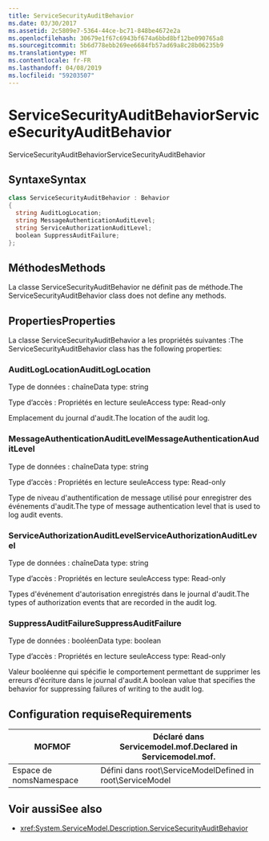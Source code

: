 ```yaml
---
title: ServiceSecurityAuditBehavior
ms.date: 03/30/2017
ms.assetid: 2c5809e7-5364-44ce-bc71-848be4672e2a
ms.openlocfilehash: 30679e1f67c6943bf674a6bbd8bf12be090765a8
ms.sourcegitcommit: 5b6d778ebb269ee6684fb57ad69a8c28b06235b9
ms.translationtype: MT
ms.contentlocale: fr-FR
ms.lasthandoff: 04/08/2019
ms.locfileid: "59203507"
---
```

# <a name="servicesecurityauditbehavior"></a><span data-ttu-id="b3358-102">ServiceSecurityAuditBehavior</span><span class="sxs-lookup"><span data-stu-id="b3358-102">ServiceSecurityAuditBehavior</span></span>
<span data-ttu-id="b3358-103">ServiceSecurityAuditBehavior</span><span class="sxs-lookup"><span data-stu-id="b3358-103">ServiceSecurityAuditBehavior</span></span>  
  
## <a name="syntax"></a><span data-ttu-id="b3358-104">Syntaxe</span><span class="sxs-lookup"><span data-stu-id="b3358-104">Syntax</span></span>  
  
```csharp  
class ServiceSecurityAuditBehavior : Behavior  
{  
  string AuditLogLocation;  
  string MessageAuthenticationAuditLevel;  
  string ServiceAuthorizationAuditLevel;  
  boolean SuppressAuditFailure;  
};  
```  
  
## <a name="methods"></a><span data-ttu-id="b3358-105">Méthodes</span><span class="sxs-lookup"><span data-stu-id="b3358-105">Methods</span></span>  
 <span data-ttu-id="b3358-106">La classe ServiceSecurityAuditBehavior ne définit pas de méthode.</span><span class="sxs-lookup"><span data-stu-id="b3358-106">The ServiceSecurityAuditBehavior class does not define any methods.</span></span>  
  
## <a name="properties"></a><span data-ttu-id="b3358-107">Properties</span><span class="sxs-lookup"><span data-stu-id="b3358-107">Properties</span></span>  
 <span data-ttu-id="b3358-108">La classe ServiceSecurityAuditBehavior a les propriétés suivantes :</span><span class="sxs-lookup"><span data-stu-id="b3358-108">The ServiceSecurityAuditBehavior class has the following properties:</span></span>  
  
### <a name="auditloglocation"></a><span data-ttu-id="b3358-109">AuditLogLocation</span><span class="sxs-lookup"><span data-stu-id="b3358-109">AuditLogLocation</span></span>  
 <span data-ttu-id="b3358-110">Type de données : chaîne</span><span class="sxs-lookup"><span data-stu-id="b3358-110">Data type: string</span></span>  
  
 <span data-ttu-id="b3358-111">Type d’accès : Propriétés en lecture seule</span><span class="sxs-lookup"><span data-stu-id="b3358-111">Access type: Read-only</span></span>  
  
 <span data-ttu-id="b3358-112">Emplacement du journal d'audit.</span><span class="sxs-lookup"><span data-stu-id="b3358-112">The location of the audit log.</span></span>  
  
### <a name="messageauthenticationauditlevel"></a><span data-ttu-id="b3358-113">MessageAuthenticationAuditLevel</span><span class="sxs-lookup"><span data-stu-id="b3358-113">MessageAuthenticationAuditLevel</span></span>  
 <span data-ttu-id="b3358-114">Type de données : chaîne</span><span class="sxs-lookup"><span data-stu-id="b3358-114">Data type: string</span></span>  
  
 <span data-ttu-id="b3358-115">Type d’accès : Propriétés en lecture seule</span><span class="sxs-lookup"><span data-stu-id="b3358-115">Access type: Read-only</span></span>  
  
 <span data-ttu-id="b3358-116">Type de niveau d'authentification de message utilisé pour enregistrer des événements d'audit.</span><span class="sxs-lookup"><span data-stu-id="b3358-116">The type of message authentication level that is used to log audit events.</span></span>  
  
### <a name="serviceauthorizationauditlevel"></a><span data-ttu-id="b3358-117">ServiceAuthorizationAuditLevel</span><span class="sxs-lookup"><span data-stu-id="b3358-117">ServiceAuthorizationAuditLevel</span></span>  
 <span data-ttu-id="b3358-118">Type de données : chaîne</span><span class="sxs-lookup"><span data-stu-id="b3358-118">Data type: string</span></span>  
  
 <span data-ttu-id="b3358-119">Type d’accès : Propriétés en lecture seule</span><span class="sxs-lookup"><span data-stu-id="b3358-119">Access type: Read-only</span></span>  
  
 <span data-ttu-id="b3358-120">Types d'événement d'autorisation enregistrés dans le journal d'audit.</span><span class="sxs-lookup"><span data-stu-id="b3358-120">The types of authorization events that are recorded in the audit log.</span></span>  
  
### <a name="suppressauditfailure"></a><span data-ttu-id="b3358-121">SuppressAuditFailure</span><span class="sxs-lookup"><span data-stu-id="b3358-121">SuppressAuditFailure</span></span>  
 <span data-ttu-id="b3358-122">Type de données : booléen</span><span class="sxs-lookup"><span data-stu-id="b3358-122">Data type: boolean</span></span>  
  
 <span data-ttu-id="b3358-123">Type d’accès : Propriétés en lecture seule</span><span class="sxs-lookup"><span data-stu-id="b3358-123">Access type: Read-only</span></span>  
  
 <span data-ttu-id="b3358-124">Valeur booléenne qui spécifie le comportement permettant de supprimer les erreurs d'écriture dans le journal d'audit.</span><span class="sxs-lookup"><span data-stu-id="b3358-124">A boolean value that specifies the behavior for suppressing failures of writing to the audit log.</span></span>  
  
## <a name="requirements"></a><span data-ttu-id="b3358-125">Configuration requise</span><span class="sxs-lookup"><span data-stu-id="b3358-125">Requirements</span></span>  
  
|<span data-ttu-id="b3358-126">MOF</span><span class="sxs-lookup"><span data-stu-id="b3358-126">MOF</span></span>|<span data-ttu-id="b3358-127">Déclaré dans Servicemodel.mof.</span><span class="sxs-lookup"><span data-stu-id="b3358-127">Declared in Servicemodel.mof.</span></span>|  
|---------|-----------------------------------|  
|<span data-ttu-id="b3358-128">Espace de noms</span><span class="sxs-lookup"><span data-stu-id="b3358-128">Namespace</span></span>|<span data-ttu-id="b3358-129">Défini dans root\ServiceModel</span><span class="sxs-lookup"><span data-stu-id="b3358-129">Defined in root\ServiceModel</span></span>|  
  
## <a name="see-also"></a><span data-ttu-id="b3358-130">Voir aussi</span><span class="sxs-lookup"><span data-stu-id="b3358-130">See also</span></span>

- <xref:System.ServiceModel.Description.ServiceSecurityAuditBehavior>
